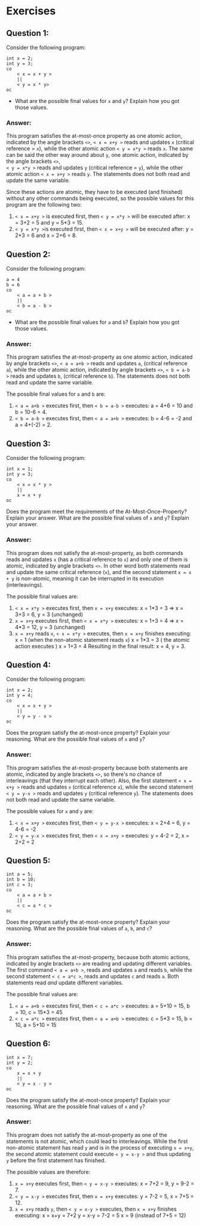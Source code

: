 # Exercises
## Question 1:
Consider the following program:
```
int x = 2;
int y = 3;
co
	< x = x + y >
	||
	< y = x * y>
oc
```
- What are the possible final values for `x` and `y`? Explain how you got those values.

### Answer:
This program satisfies the at-most-once property as one atomic action, indicated by the angle brackets `<>`,
`< x = x+y >` reads and updates `x` (critical reference = `x`), while the other atomic action `< y = x*y >` reads `x`.
The same can be said the other way around about `y`, one atomic action, indicated by the angle brackets `<>`,  
`< y = x*y >` reads and updates `y` (critical reference = `y`), while the other atomic action `< x = x+y >` reads `y`.
The statements does not both read and update the same variable.

Since these actions are atomic, they have to be executed (and finished) without any other commands being executed, so
the possible values for this program are the following two:

1. `< x = x+y >` is executed first, then `< y = x*y >` will be executed after: x = 3+2 = 5 and y = 5*3 = 15.
2. `< y = x*y >`is executed first, then `< x = x+y >`  will be executed after: y = 2*3 = 6 and x = 2+6 = 8.

## Question 2:
Consider the following program:
```
a = 4
b = 6
co
    < a = a + b >
    ||
    < b = a - b >
oc
```
- What are the possible final values for `a` and `b`? Explain how you got those values.

### Answer:
This program satisfies the at-most-property as one atomic action, indicated by angle brackets `<>`, `< a = a+b >` reads
and updates `a`, (critical reference `a`), while the other atomic action, indicated by angle brackets `<>`,
`< b = a-b >` reads and updates `b`, (critical reference `b`). The statements does not both read and update the same 
variable.

The possible final values for `a` and `b` are:
1. `< a = a+b >` executes first, then `< b = a-b >` executes: a = 4+6 = 10 and b = 10-6 = 4.
2. `< b = a-b >` executes first, then `< a = a+b >` executes: b = 4-6 = -2 and a = 4+(-2) = 2.


## Question 3:
Consider the following program:
```
int x = 1;
int y = 3;
co 
    < x = x * y > 
    || 
    x = x + y
oc
```
Does the program meet the requirements of the At-Most-Once-Property? Explain
your answer. What are the possible final values of `x` and `y`? Explain your answer.

### Answer:
This program does not satisfy the at-most-property, as both commands reads and updates `x` (has a critical reference to
`x`) and only one of them is atomic, indicated by angle brackets `<>`. In other word both statements read and update the
same critical reference (`x`), and the second statement `x = x + y` is non-atomic, meaning it can be interrupted in its
execution (interleavings).

The possible final values are:
1. `< x = x*y >` executes first, then `x = x+y` executes: x = 1*3 = 3 => x = 3+3 = 6,  y = 3 (unchanged)
2. `x = x+y` executes first, then `< x = x*y >` executes: x = 1+3 = 4 => x = 4*3 = 12, y = 3 (unchanged)
3. `x = x+y` reads `x`, `< x = x*y >` executes, then `x = x+y` finishes executing:
   x = 1 (when the non-atomic statement reads `x`)
   x = 1*3 = 3 ( the atomic action executes )
   x = 1+3 = 4
   Resulting in the final result: x = 4, y = 3.

## Question 4:
Consider the following program:

```
int x = 2;
int y = 4;
co
    < x = x + y >
    ||
    < y = y - x >
oc
```
Does the program satisfy the at-most-once property? Explain your reasoning.
What are the possible final values of `x` and `y`?

### Answer:
This program satisfies the at-most-property because both statements are atomic, indicated by angle brackets `<>`, so
there's no chance of interleavings (that they interrupt each other). Also, the first statement `< x = x+y >` reads and
updates `x` (critical reference `x`), while the second statement `< y = y-x >` reads and updates `y` (critical reference
`y`). The statements does not both read and update the same variable.

The possible values for `x` and `y` are:
1. `< x = x+y >` executes first, then `< y = y-x >` executes: x = 2+4 = 6, y = 4-6 = -2
2. `< y = y-x >` executes first, then `< x = x+y >` executes: y = 4-2 = 2, x = 2+2 = 2

## Question 5:
```
int a = 5;
int b = 10;
int c = 3;
co
    < a = a + b >
    ||
    < c = a * c >
oc
```
Does the program satisfy the at-most-once property? Explain your reasoning.
What are the possible final values of `a`, `b`, and `c`?

### Answer:
This program satisfies the at-most-property, because both atomic actions, indicated by angle brackets `<>` are reading
and updating different variables. The first command `< a = a+b >`, reads and updates `a` and reads `b`, while the
second statement `< c = a*c >`, reads and updates `c` and reads `a`. Both statements read _and_ update different
variables.

The possible final values are:
1. `< a = a+b >` executes first, then `< c = a*c >` executes: a = 5+10 = 15, b = 10, c = 15*3 = 45
2. `< c = a*c >` executes first, then `< a = a+b >` executes: c = 5*3  = 15, b = 10, a = 5+10 = 15 

## Question 6:
```
int x = 7;
int y = 2;
co
    x = x + y
    ||
    < y = x - y >
oc
```
Does the program satisfy the at-most-once property? Explain your reasoning.
What are the possible final values of `x` and `y`?

### Answer:
This program does not satisfy the at-most-property as one of the statements is not atomic, which could lead to
interleavings. While the first non-atomic statement has read `y` and is in the process of executing `x = x+y`, the
second atomic statement could execute `< y = x-y >` and thus updating `y` before the first statement has finished.

The possible values are therefore:
1. `x = x+y` executes first, then `< y = x-y >` executes: x = 7+2 = 9, y = 9-2 = 7.
2. `< y = x-y >` executes first, then `x = x+y` executes: y = 7-2 = 5, x = 7+5 = 12.
3. `x = x+y` reads `y`, then `< y = x-y >` executes, then `x = x+y` finishes executing:
   x = x+y = 7+2
   y = x-y = 7-2 = 5
   x = 9 (instead of 7+5 = 12) 
